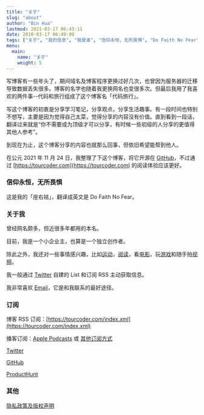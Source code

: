 ```yaml
---
title: "关于"
slug: "about" 
author: "Bin Hua"
lastmod: 2021-03-17 06:43:11
date: 2010-03-17 06:49:00
tags: ["关于", "我的信息", "我是谁", "信仰永恒，无所畏惧", "Do Faith No Fear"]
menu:
  main:
    name: "关于"
    weight: 5
---
```


写博客有一些年头了，期间域名及博客程序更换过好几次，也曾因为服务器的迁移导致数据丢失很多。博客的名字也随着我更换网名也变很多次。但最后我用了我喜欢的两件事--代码和旅行组成了这个博客名「代码旅行」。

写这个博客的初衷是分享学习笔记，分享观点，分享生活趣事。有一段时间也特别不想写，主要是因为觉得自己太菜，觉得分享的内容没有价值。直到看到一段话，翻译过来就是“你不需要成为顶级才可以分享，有时候一些初级的人分享的更值得其他人参考”。

到现在为止，这个博客分享的内容也就那么回事，但依旧希望能帮到他人。

在公元 2021 年 11 月 24 日，我整理了下这个博客，将它开源在 [GitHub](https://github.com/tourcoder/tourcoder)，不过通过 [https://tourcoder.com](https://tourcoder.com) 的阅读体验应该更好。

### 信仰永恒，无所畏惧

这是我的「座右铭」，翻译成英文是 Do Faith No Fear。

### 关于我

曾经网名颇多，但近很多年都用的本名。

目前，我是一个小企业主，也算是一个独立创作者。

除此之外，我还对一些事情感兴趣，比如[运动](/)，[阅读](/booklist)，看[电影](/booklist)，玩[游戏](/)和随手拍[视频](https://www.youtube.com/@tourcoder)。

我一般通过 [Twitter](https://twitter.com/tourcoder) 自建的 List 和订阅 RSS 主动获取信息。

我非常喜欢 [Email](mailto:code(AT)TOURCODER(dot)com)，它是和我联系的最好途径。

### 订阅

博客 RSS 订阅：[https://tourcoder.com/index.xml](https://tourcoder.com/index.xml)

播客订阅：[Apple Podcasts](https://podcasts.apple.com/us/podcast/代码旅行/id1484052686) 或 [其他订阅方式](https://tourcoder.com/podcasts.xml)

[Twitter](https://www.twitter.com/tourcoder)

[GitHub](https://www.github.com/tourcoder)

[ProductHunt](https://www.producthunt.com/@tourcoder)

### 其他

[隐私政策及版权声明](/privacy)